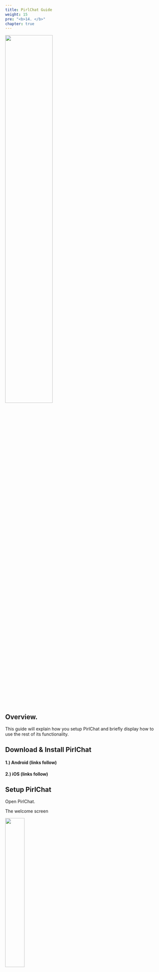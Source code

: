 ```yaml
---
title: PirlChat Guide
weight: 15
pre: "<b>14. </b>"
chapter: true
---
```


<img src="https://pirl.live/ipfs/Qmf9USzmQDxTzbMzRj3gW6sHnDHPUH1WttYSwsaLwG1orT" style="width:55%;">

## Overview.

This guide will explain how you setup PirlChat and briefly display how to use the rest of its functionality.

## Download & Install PirlChat

#### 1.) Android (links follow)

#### 2.) iOS (links follow)

## Setup PirlChat

Open PirlChat.

The welcome screen

<img src="https://pirl.live/ipfs/QmR3G65HgbuzieKTZP76dusgDMHzGRVkfwQEFJzuWYXjHW" style="width:35%;">

Here you can also:

> Select your prefered theme -> Dark or Light
>
> Choose your Notification Preference -> Enabled or Disabled

### Create Account

Click "CREATE A NEW ACCOUNT"

You will be redirected to the second screen where you will receive a unique combination of 24 words called "Seed Phrase" the seed phrase is your private key make sure you write them down and never lose or share them.

> **Caution** Losing your seed phrase is like loosing your account and its balance. If for any reason you need to reinstall your PirlChat, or move it to a new device you will need the seed phrase in order to recover your account.

<img src="https://pirl.live/ipfs/QmNWMTELhsyHvkRGWu8RigjgrCchKNuJfCgue4gzq26Qaf" style="width:35%;">

<img src="https://pirl.live/ipfs/QmNWMTELhsyHvkRGWu8RigjgrCchKNuJfCgue4gzq26Qaf" style="width:35%;">

Once you have stored safely your seed phrase you can tick the box and click "Continue"

<img src="https://pirl.live/ipfs/QmZiLjri6BZbfoAqMZvu6zif7nVNCDFYu3WLtqWbSor3dk" style="width:35%;">
In order to confirm you have safely backed up your seed phrase you will be asked to enter 3 randomly selected numbers.  

<img src="https://pirl.live/ipfs/QmRW1f3SeLznBQHVynoGeKgixqZohZ4rwZvw9o4ZxJ5e7P" style="width:35%;">

Voila! Your PirlChat Account is created!

### Funding/Activating your PirlChat Account

Now you will have to add funds in order to start chatting.

<img src="https://pirl.live/ipfs/QmXQRo9qEWJ5ZsnPBP2pMg5f4hd2mygvtyASRp6aDZyuNG" style="width:35%;">

If you are a Pirl holder you can fund your account by simply sending a small amount of PIRL to your newly created PirlChat Account Address.  

If you are new to Pirl we have created a faucet where you can receive initial funding.  

For Details Visit:  

### User Settings

<img src="https://pirl.live/ipfs/QmfHcrADm2hBofMbwb2G9sJcgfw3toD2yKHp6QjWTZLLag" style="width:35%;">

In the User Settings you can:

- Setup an Avatar: Simply copy the URL to your chosen graphic and paste it in the Avatar URL Field.
- Choose a Username: Simply enter your selected username in the field.
- Choose a Theme: Light or Dark
- Choose your notification preferences
- Clear Data: Reseting the application to its initial state
- Select connection point to the blockchain

<img src="https://pirl.live/ipfs/QmbLkaB79KJPmKctbLrUe31XuSPyQB4Tb94U5DNLRKXyxp" style="width:35%;">

### Adding Contacts

You can add contacts by entering their PirlChat Public Address or by scanning their QR code.

<img src="https://pirl.live/ipfs/QmS8RC1a7mDBoZgWWFzeYkqGLtWGb18AcahT5gaGsEEQvx" style="width:35%;">

You can visualize your QR code by clicking the menu and then over your public key.  

<img src="https://pirl.live/ipfs/QmUsfzLbptF8hpYr84TrviriCmGQVszfmgFWSdpMAPcLdi" style="width:35%;">

<img src="https://pirl.live/ipfs/QmdZnLP5Q17dofvLVF1RAfP7HwLNhBtiRyCkPqpHwNNS13" style="width:35%;">

### Deleting App Data (App Reset)

In settings menu -> Click "Clear Data"

<img src="https://pirl.live/ipfs/QmfJVDYVG7r7pFjHq99hXspaRe2GXpqLq4KVC5SCKZiL6M" style="width:35%;">

On the pop-up input write "DELETE" and click "Clear -> You will be sent back to "Welcome" screen with your app data erased.

> **Notice** You can always restore your account with your "Seed phrase"

---
Author(s):

@dptelecom
@fawkes

Contributor():
